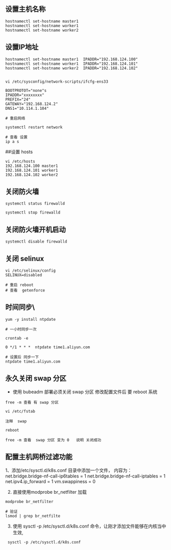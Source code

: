 ## 设置主机名称
```
hostnamectl set-hostname master1
hostnamectl set-hostname worker1
hostnamectl set-hostname worker2
```
## 设置IP地址
```
hostnamectl set-hostname master1  IPADDR="192.168.124.100"
hostnamectl set-hostname worker1  IPADDR="192.168.124.101"
hostnamectl set-hostname worker2  IPADDR="192.168.124.102"


vi /etc/sysconfig/network-scripts/ifcfg-ens33

BOOTPROTOT="none"s
IPADDR="xxxxxxxx"
PREFIX="24"
GATEWAY="192.168.124.2"
DNS1="10.114.1.104"

# 重启网络

systemctl restart network

# 查看 设置
ip a s 

```

##设置  hosts
```
vi /etc/hosts
192.168.124.100 master1
192.168.124.101 worker1
192.168.124.102 worker2
```
## 关闭防火墙
```
systemctl status firewalld

systemctl stop firewalld
```
## 关闭防火墙开机启动
```
systemctl disable firewalld 

```

## 关闭 selinux 
```
vi /etc/selinux/config 
SELINUX=disabled

# 重启 reboot
# 查看  getenforce  
```

## 时间同步\
```
yum -y install ntpdate

# 一小时同步一次

crontab -e

0 */1 * * *  ntpdate time1.aliyun.com

# 设置后 同步一下
ntpdate time1.aliyun.com
```

## 永久关闭 swap 分区
- 使用 bubeadm 部署必须关闭 swap 分区  修改配置文件后 要 reboot 系统
```
free -m 查看 有 swap 分区

vi /etc/fstab

注释  swap 

reboot

free -m 查看  swap 分区 变为 0   说明 关闭成功
```

## 配置主机网桥过滤功能

1、添加/etc/sysctl.d/k8s.conf 目录中添加一个文件，
内容为：
net.bridge.bridge-nf-call-ip6tables = 1
net.bridge.bridge-nf-call-iptables = 1
net.ipv4.ip_forward = 1
vm.swappiness = 0

2. 直接使用modprobe br_netfilter 加载
```
modprobe br_netfilter

# 验证
lsmod | grep br_netfilte
```

3. 使用 sysctl -p /etc/sysctl.d/k8s.conf 命令，让刚才添加文件能够在内核当中生效,
```
 sysctl -p /etc/sysctl.d/k8s.conf
```